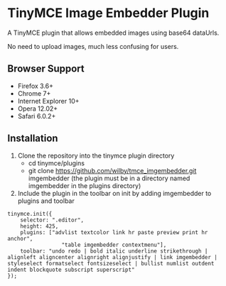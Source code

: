 TinyMCE Image Embedder Plugin
=============================

A TinyMCE plugin that allows embedded images using base64 dataUrls. 

No need to upload images, much less confusing for users.

## Browser Support
 	
- Firefox 3.6+
- Chrome 7+
- Internet Explorer 10+
- Opera 12.02+
- Safari 6.0.2+

## Installation

1. Clone the repository into the tinymce plugin directory 
	- cd tinymce/plugins
	- git clone https://github.com/wilby/tmce_imgembedder.git imgembedder (the plugin must be in a directory named imgembedder in the plugins directory)
2. Include the plugin in the toolbar on init by adding imgembedder to plugins and toolbar
```
tinymce.init({
	selector: ".editor",
	height: 425,
	plugins: ["advlist textcolor link hr paste preview print hr anchor",
				 "table imgembedder contextmenu"],
	toolbar: "undo redo | bold italic underline strikethrough | alignleft aligncenter alignright alignjustify | link imgembedder | styleselect formatselect fontsizeselect | bullist numlist outdent indent blockquote subscript superscript"
});
```